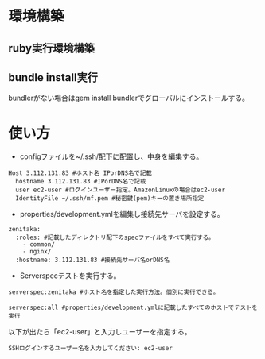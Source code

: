 # 環境構築
## ruby実行環境構築
## bundle install実行
bundlerがない場合はgem install bundlerでグローバルにインストールする。

# 使い方
- configファイルを~/.ssh/配下に配置し、中身を編集する。

```
Host 3.112.131.83 #ホスト名 IPorDNS名で記載
  hostname 3.112.131.83 #IPorDNS名で記載
  user ec2-user #ログインユーザー指定。AmazonLinuxの場合はec2-user
  IdentityFile ~/.ssh/mf.pem #秘密鍵(pem)キーの置き場所指定
```
- properties/development.ymlを編集し接続先サーバを設定する。
```
zenitaka:
  :roles: #記載したディレクトリ配下のspecファイルをすべて実行する。
    - common/
    - nginx/
  :hostname: 3.112.131.83 #接続先サーバ名orDNS名
```
- Serverspecテストを実行する。
```
serverspec:zenitaka #ホスト名を指定した実行方法。個別に実行できる。
```
```
serverspec:all #properties/development.ymlに記載したすべてのホストでテストを実行
```
以下が出たら「ec2-user」と入力しユーザーを指定する。
```
SSHログインするユーザー名を入力してください: ec2-user
```
